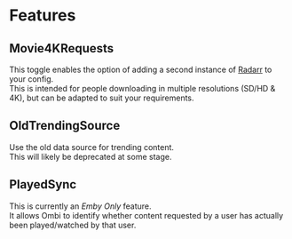 # Features

## Movie4KRequests

This toggle enables the option of adding a second instance of [Radarr](../all-the-arrs/#radarr-specific) to your config.  
This is intended for people downloading in multiple resolutions (SD/HD & 4K), but can be adapted to suit your requirements.  

## OldTrendingSource

Use the old data source for trending content.  
This will likely be deprecated at some stage.  

## PlayedSync

This is currently an _Emby Only_ feature.  
It allows Ombi to identify whether content requested by a user has actually been played/watched by that user.  
